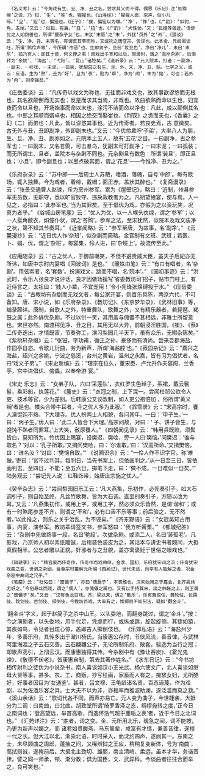 <!-- { "loadSidebar": true } -->
     《名义考》云：“今角戏有生、旦、净、丑之名，尝求其义而不得。偶思《乐记》注‘如猕猴’之说，乃 知，‘生’，‘狌’也，猩猩也。《山海经》：‘猩猩人面，豕声，似小儿啼。’‘旦’，‘狚’也，猵狚也。《庄子》：‘猨，猵狚以为雌。’‘净’，‘狰’也。《广韵》：‘似豹，一角，五尾。’又云：‘似狐，有翼。’‘丑’，‘狃’也。《广韵》：‘犬性骄。’又：‘狐狸等兽迹。’谓俳优之人如四兽也，所谓‘獶杂子女’也。末犹‘末厥’之‘末’，外犹‘员外’之‘外’。《猥谈》云：“生、净、丑、末等名，有谓反其事而称，又或托之唐庄宗，皆谬也。此本金、元阛阓谈吐，所谓‘鹘伶声嗽’，今所谓‘市语’也。生即男子，旦曰‘妆旦色’，净曰‘净儿’，末曰‘末尼’，孤乃官人：即其土音，何义理之有！南戏出于宣和以后，南渡时，谓之‘温州杂剧’。后渐转为‘余姚’、‘海盐’、‘弋阳’、‘昆山’诸腔矣。”《道听录》云：“元人院本，打者：一副净，一副末，一引戏，一末泥，一孤装，犹梨园之有生、旦、外、末、净、丑、贴。七字之义，或云：反语。生为‘熟’，丑为‘好’，旦为‘夜’，贴为‘帮’，净为‘闹’，末为‘始’，可也；若外为‘内’，则牵强矣。”

《庄岳委谈》云：“凡传奇以戏文为称也，无往而非戏文也，故其事欲谬悠而无根也，其名欲颠倒而无实也；反是而求其当焉，非戏也。故曲欲熟而命以生也，妇宜夜而命以旦也，开场始事而命以末也，涂污不洁而命以净也：凡此，咸以颠倒其名也。中郎之耳顺而婿卓也，相国之绝交而娶崔也，《荆钗》之诡而夫也，《香囊》之幻〔二〕而弟也：凡此，皆以谬悠其事也。近为传奇者，若良史焉，古 意微矣。古无外与丑，丑即副净，外即副末也。”又云：“今优伶辈呼‘子弟’，大率八人为朋，生、旦、净、丑、副亦如之。元院本止五人，故有‘五花’之目。一曰副净，古之参军也；一曰副末，又名苍鹘，可击羣鸟，犹副末可打副净；一曰末泥；一曰孤装；而无所谓生、旦者，盖院本与杂剧不同也。元杂剧旦有数色：所谓‘装旦’，即正旦也；‘小旦’，即今副旦也；以墨点破其面，谓之‘花旦’——今惟净、丑为之。”

《乐府杂录》云：“苏中郎——后周士人苏葩，嗜酒，落魄，自号‘中郎’。每有歌场，辄入独舞。今为戏者，着绯，戴帽；面正赤，盖状其醉也。”
     《复斋漫录》云：“张景交通曹人赵谏，斥为房州参军。累为《屋壁记》，略曰：‘近制，州县参军无员数，无职守，悉以旷官败守、违戾政教者为之。凡朔望飨宴，使与焉。人一见之，必指曰：‘此参军也。’当为其罪矣。至于倡优为戏，亦假为之以资玩笑，况真为者乎。”
     《谷城山房笔麈》云：“优人为优，以一人幞头衣绿，谓之‘参军’；以一人髽角敝衣，如僮仆状，谓之‘苍鹘’。参军之法，至宋犹然，似院本及戏文装净之状，第不知其节奏耳。”
     《近峯闻略》云：“参军至唐，为故事，名‘副净’。”
     《云麓漫抄》云：“近日优人作‘杂班’，似杂剧而简略。金官制有文班、武班；若医、卜、娼、优，谓之‘杂班’。每宴集，伶人进，曰‘杂班上’。故流传至此。”  

《应庵随录》云：“古之优人，于御前嘲笑，不但不避贵戚大臣，虽天子后妃亦无所讳，如唐中宗时内宴唱《回波词》是也。”
     《暖姝由笔》云：“有白有唱者，名‘杂剧’。用弦索者，名‘套数’。扮演戏文，跳而不唱，名‘院本’。”
     《国初事迹》云：“洪武时，令乐人张良才说评话，良才因做场擅写‘省委教坊司’招子，贴市门柱上。有近侍言之，太祖曰：‘贱人小辈，不宜宠用！’令小先锋张焕缚投于水。”
     《庄岳委谈》云：“古教坊有杂剧而无戏文者，每公家开宴，则百乐具陈，两京六代，不可备知。唐、宋小说，如《乐府杂录》、《教坊记》、《东京梦华录》、《武林旧事》等，编录颇详。唐制，自歌人之外，特重舞队，歌舞之外，又有精乐器者，若琵琶、羯鼓之属；此外俳优杂剧，不过以供一笑，其用盖与傀儡不甚相远，非雅士所留意也。宋世亦然。南渡稍见净、丑之目，其用无以大异，前朝浸淫胜国，《崔》、《蔡》二传奇迭出，才情既富，节奏弥工，演习梨园几半天下，虽有众乐，无暇杂陈矣。”
     《紫桃轩杂缀》云：“张镃，字功甫，循王之孙，豪侈而有清尚。尝来吾郡海盐，作园亭自恣。令歌儿衍曲，务为新声，所谓‘海盐腔’也。”《菽园杂记》云：“嘉兴之海盐，绍兴之余姚，宁波之慈溪，台州之黄岩，温州之永嘉，皆有习为倡优者，名曰‘戏文子弟’。”
《宋史新编》云：“理宗在位久，董宋臣、卢允升作夫容阁、兰香亭，宫中进倡优、傀儡，以奉帝游 宴。”

《宋史 乐志》云：“女弟子队，六曰‘采莲队’，衣红罗生色绰子，系裙，戴云鬟髻，乘彩船，执莲花。”
     《麈史》云：“衣冠之制，上下混一。尝闻杜祁公欲令人吏、技术等官，少为差别。后韩康公又议改制，如人吏公袍倍加 ，俗所谓‘黄义襕’者是也。幞头合带牛耳者，今之优人多为此服。”
     《霏雪录》云：“宋高宗时，饔人瀹馄饨不熟，下大理寺。优人扮两士人相貌，各问其年。一曰：‘甲子生。’一曰：‘丙子生。’优人曰：‘此二人皆合下大理。’高宗问故，对曰：‘  子、饼子皆生，与馄饨不熟者同罪耳。’上大笑，赦原饔人。”
     《四朝闻见录》云：“韩用兵既败，须鬓皆白，莫知所为。伶优因上赐宴，设樊迟、樊哙，旁一人曰‘樊恼。’问樊迟：‘谁与取名？’对以：‘孔子所取。’又揖问樊哙，曰：‘尔谁取。’曰：‘汉高所命。’又揖樊恼，曰：‘谁名汝？’对曰：‘樊恼自取。’”
     《说圃识余》云：“一伶人作不识字官，称‘难做。’吏曰：‘官不过判耳。每判日，当先书案上，但依画判之。’从一日至三日，皆依画判去。至四日，不能；至五六日，掷笔下走，曰：‘做不成。一日难似一日矣。’”
     陆务观云：“尝记先人说：红鞋饰带，始唐庄宗施之优人。”  

《癸辛杂志》云：“尝闻梨园旧乐工云：‘凡大燕集，乐初作，必先奏引子。如大石调引子，则自始至终，凡丝竹歌舞，皆为大石调。直至别奏引子，方随以改为耳。’又云：‘凡燕集初作，或用上字，或用工字，然必须众乐皆然，是谓‘谐和’；或有一时煞尾参差不齐，则谓之‘不和’，必有口舌不乐等事；前后验之，无不然者。’以此推之，则乐之关乎治乱，为不诬矣。”
     《齐东野语》云：“女冠吴知古用事，内宴，演参军。教坊辈请签文书，参军怒曰：‘我方听觱栗。’”
     《都城纪胜》云：“杂剧中先做熟事一段，名曰‘艳段’。次做杂剧。或添二人，名曰‘装孤老’。凡影戏，乃京师人初以素纸雕镞，后用装色装皮为之，其话本与讲史书者颇同，大抵真假相半。公忠者雕以正貌，奸邪者与之丑貌，盖亦寓褒贬于世俗之眼戏也。”
 
     《辍耕录》云：“稗官废而传奇作，传奇作而戏曲继。金季、国初，乐府犹宋词之流；传奇犹宋戏曲之变，世谓之杂剧。金章宗时董解元所编《西厢记》，世代未远，尚罕有人能解之者，况金杂剧中曲词之冗乎。”
     《笔麈》云：“杜佑曰：‘窟儡子’，亦曰‘傀磊子’，本丧雅也，汉末始用之于嘉会，北齐高纬尤好之。’今俗悬丝而戏，谓之‘偶人’，亦傀儡之属也。又有以手持其末，出之帏帐之上，则正谓之‘窟儡子’矣。”又云：“汉有鱼龙百戏。齐、梁以来，谓之‘散乐’。乐有舞盘伎、舞轮伎、长蹻伎、跳剑伎、吞剑伎、掷倒伎，今教坊百戏，大率有之，惟掷倒不知何法，疑即‘翻金斗’。 

‘翻金斗’字义，起于赵简子之杀中山王。以头委地，而翻身跳过，谓之‘金斗’。”按：今之演剧者，以头委地，用手代足，凭虚而行，或纵或跳，旋起旋侧，其捷如猿，其疾如鸟，令见者目炫心惊，盖即古人掷倒伎也。
     《乐郊私语》云：“海盐州少年，多善乐府，其传多出于澉川杨氏。当康惠公存时，节侠风流，善音律，与武林阿里海涯之子云石交善。云石翩翩公子，无论所制乐府、散套，骏逸为当行之冠；即歌声高引，上彻云汉。而康惠独得其传。今杂剧中有《豫让吞炭》、《霍光鬼谏》、《敬德不伏老》，皆康惠自制，第去其著作姓名。”
     《水东日记》云：“今书坊相传射利之徒伪为小说杂书。南人喜谈如汉小王光武、杨六使文广，北人喜谈如继母大贤等事，甚多。农、工、商贩，抄写绘画，家畜而人有之。痴騃女妇，尤所酷好，好事者因目为‘女通鉴’。甚者，吕文穆、王龟龄诸名贤，百态诬蔑，作为戏剧，以为佐酒乐客之具。士大夫不以为非，亦相率而推波助澜，遂泛滥而莫之救。”
     《溪山余话》云：“歌词代各不同，而声亦易亡。元人变为曲子，今世踵袭，大抵分为二调：曰南曲，曰北曲。胡致堂所谓‘绮罗香泽之态，绸缪宛转之度，’正今日之南词也；‘登高望远，举首高歌，而逸怀浩气超乎麈垢之表’者，近于今日之北词也。”
     《汇苑详注》云：“曲者，词之变。金、元所用北乐，缓急之间，词不能按，乃更为新声以媚之。而 诸君如贯酸斋、马东篱辈，咸富有才情，兼善音律，遂擅一代之长。但大江以北，渐染北语，时时采入，而沈约四声，遂阙其一。东南之士，未尽顾曲之周郎，蓬掖之间，又稀辨挝之王应，稍稍复变新体，号为‘南曲’，高拭则诚，遂掩前后。大抵北主劲切、雄丽，南主清峭、柔远，虽本才华，务谐音律。譬之同一师承，顿、渐分教；倶为国臣，文、武异科。今谈曲者往往合而举之，良可笑也。”


